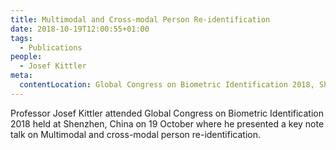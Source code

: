 ```yaml
---
title: Multimodal and Cross-modal Person Re-identification
date: 2018-10-19T12:00:55+01:00
tags:
  - Publications
people:
  - Josef Kittler
meta:
  contentLocation: Global Congress on Biometric Identification 2018, Shenzhen, China
---
```


Professor Josef Kittler attended Global Congress on Biometric Identification
2018 held at Shenzhen, China on 19 October where he presented a key note talk
on Multimodal and cross-modal person re-identification.
